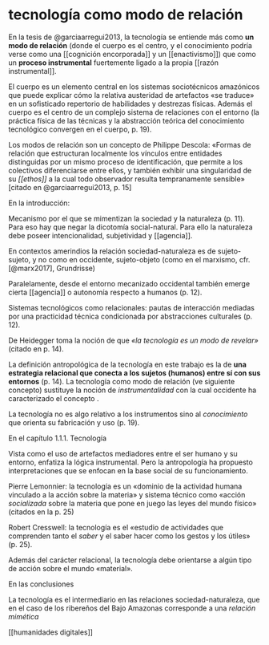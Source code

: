 # tecnología como modo de relación
En la tesis de @garciaarregui2013, la tecnología se entiende más como **un modo de relación** (donde el cuerpo es el centro, y el conocimiento podría verse como una [[cognición encorporada]] y un [[enactivismo]]) que como un **proceso instrumental** fuertemente ligado a la propia [[razón instrumental]].

El cuerpo es un elemento central en los sistemas sociotécnicos amazónicos que puede explicar cómo la relativa austeridad de artefactos «se traduce» en un sofisticado repertorio de habilidades y destrezas físicas. Además el cuerpo es el centro de un complejo sistema de relaciones con el entorno (la práctica física de las técnicas y la abstracción teórica del conocimiento tecnológico convergen en el cuerpo, p. 19). 

Los modos de relación son un concepto de Philippe 
Descola: «Formas de relación que estructuran localmente los vínculos entre entidades distinguidas por un mismo proceso de identificación, que permite a los colectivos diferenciarse entre ellos, y también exhibir una singularidad de su *[[ethos]]* a la cual todo observador resulta tempranamente sensible» [citado en @garciaarregui2013, p. 15]

En la introducción:

Mecanismo por el que se mimentizan la sociedad y la naturaleza (p. 11). Para eso hay que negar la dicotomía social-natural. Para ello la naturaleza debe poseer intencionalidad, subjetividad y [[agencia]].

En contextos amerindios la relación sociedad-naturaleza es de sujeto-sujeto, y no como en occidente, sujeto-objeto (como en el marxismo, cfr. [@marx2017], Grundrisse)

Paralelamente, desde el entorno mecanizado occidental también emerge cierta [[agencia]] o autonomía respecto a humanos (p. 12).

Sistemas tecnológicos como relacionales: pautas de interacción mediadas por una practicidad técnica condicionada por abstracciones culturales (p. 12).

De Heidegger toma la noción de que *«la tecnología es un modo de revelar»* (citado en p. 14).

La definición antropológica de la tecnología en este trabajo es la de **una estrategia relacional que conecta a los sujetos (humanos) entre sí con sus entornos** (p. 14). La tecnología como modo de relación (ve siguiente concepto) sustituye la noción de *instrumentalidad* con la cual occidente ha caracterizado el concepto .

La tecnología no es algo relativo a los instrumentos sino al *conocimiento* que orienta su fabricación y uso (p. 19).

En el capítulo 1.1.1. Tecnología

Vista como el uso de artefactos mediadores entre el ser humano y su entorno, enfatiza la lógica instrumental. Pero la antropología ha propuesto interpretaciones que se enfocan en la base social de su funcionamiento.

Pierre Lemonnier: la tecnología es un «dominio de la actividad humana vinculado a la acción sobre la materia» y sistema técnico como «acción *socializada* sobre la materia que pone en juego las leyes del mundo físico» (citados en la p. 25)

Robert Cresswell: la tecnología es el «estudio de actividades que comprenden tanto el *saber* y el saber hacer como los gestos y los útiles» (p. 25).

Además del carácter relacional, la tecnología debe orientarse a algún tipo de acción sobre el mundo «material».

En las conclusiones

La tecnología es el intermediario en las relaciones sociedad-naturaleza, que en el caso de los ribereños del Bajo Amazonas corresponde a una *relación mimética*

[[humanidades digitales]]